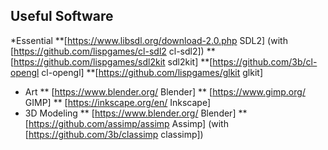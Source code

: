 ## Useful Software

*Essential
    **[https://www.libsdl.org/download-2.0.php SDL2] (with [https://github.com/lispgames/cl-sdl2 cl-sdl2])
    **[https://github.com/lispgames/sdl2kit sdl2kit]
    **[https://github.com/3b/cl-opengl cl-opengl]
    **[https://github.com/lispgames/glkit glkit]
* Art
  ** [https://www.blender.org/ Blender]
  ** [https://www.gimp.org/ GIMP]
  ** [https://inkscape.org/en/ Inkscape]
* 3D Modeling
  ** [https://www.blender.org/ Blender]
  ** [https://github.com/assimp/assimp Assimp] (with [https://github.com/3b/classimp classimp])